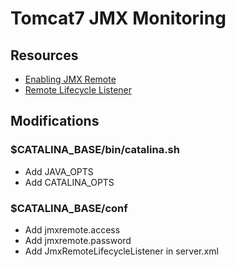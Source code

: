# Tomcat7 JMX Monitoring

## Resources
* [Enabling JMX Remote](http://tomcat.apache.org/tomcat-7.0-doc/monitoring.html#Enabling_JMX_Remote)
* [Remote Lifecycle Listener](http://tomcat.apache.org/tomcat-7.0-doc/config/listeners.html#JMX_Remote_Lifecycle_Listener_-_org.apache.catalina.mbeans.JmxRemoteLifecycleListener)

## Modifications

### $CATALINA_BASE/bin/catalina.sh
* Add JAVA_OPTS
* Add CATALINA_OPTS

### $CATALINA_BASE/conf
* Add jmxremote.access
* Add jmxremote.password
* Add JmxRemoteLifecycleListener in server.xml

